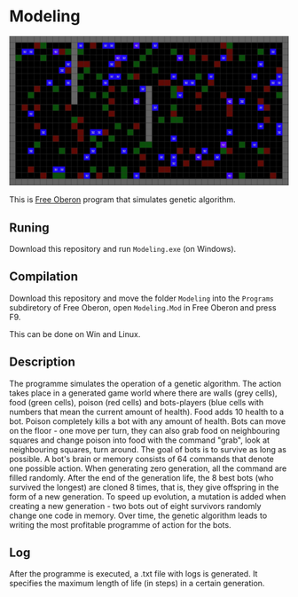 # Modeling

![Modeling screenshot](screenshot.jpg)

This is [Free Oberon](https://free.oberon.org/en/) program that simulates genetic algorithm.

## Runing

Download this repository and run `Modeling.exe` (on Windows).

## Compilation

Download this repository and move the folder `Modeling` into the `Programs` subdiretory of Free Oberon, open `Modeling.Mod` in Free Oberon and press F9.

This can be done on Win and Linux.

## Description

The programme simulates the operation of a genetic algorithm. 
The action takes place in a generated game world where there are walls (grey cells), food (green cells), poison (red cells) and bots-players (blue cells with numbers that mean the current amount of health).
Food adds 10 health to a bot.
Poison completely kills a bot with any amount of health.
Bots can move on the floor - one move per turn, they can also grab food on neighbouring squares and change poison into food with the command "grab", look at neighbouring squares, turn around. The goal of bots is to survive as long as possible.
A bot's brain or memory consists of 64 commands that denote one possible action. When generating zero generation, all the command are filled randomly. After the end of the generation life, the 8 best bots (who survived the longest) are cloned 8 times, that is, they give offspring in the form of a new generation. To speed up evolution, a mutation is added when creating a new generation - two bots out of eight survivors randomly change one code in memory.
Over time, the genetic algorithm leads to writing the most profitable programme of action for the bots.

## Log

After the programme is executed, a .txt file with logs is generated. 
It specifies the maximum length of life (in steps) in a certain generation.